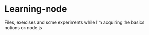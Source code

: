 # Learning-node
Files, exercises and some experiments while I'm acquiring the basics notions on node.js

